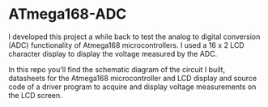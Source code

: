 # ATmega168-ADC

I developed this project a while back to test the analog to digital conversion (ADC) functionality of Atmega168 microcontrollers. I used a
16 x 2 LCD character display to display the voltage measured by the ADC.

In this repo you'll find the schematic diagram of the circuit I built, datasheets for the Atmega168 microcontroller and LCD display and
source code of a driver program to acquire and display voltage measurements on the LCD screen.
